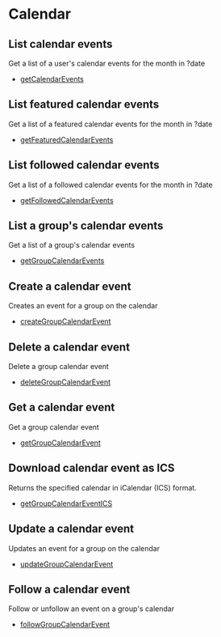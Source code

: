# Calendar

## List calendar events
Get a list of a user's calendar events for the month in ?date

* [getCalendarEvents](./getcalendarevents.md)
## List featured calendar events
Get a list of a featured calendar events for the month in ?date

* [getFeaturedCalendarEvents](./getfeaturedcalendarevents.md)
## List followed calendar events
Get a list of a followed calendar events for the month in ?date

* [getFollowedCalendarEvents](./getfollowedcalendarevents.md)
## List a group's calendar events
Get a list of a group's calendar events

* [getGroupCalendarEvents](./getgroupcalendarevents.md)
## Create a calendar event
Creates an event for a group on the calendar

* [createGroupCalendarEvent](./creategroupcalendarevent.md)
## Delete a calendar event
Delete a group calendar event

* [deleteGroupCalendarEvent](./deletegroupcalendarevent.md)
## Get a calendar event
Get a group calendar event

* [getGroupCalendarEvent](./getgroupcalendarevent.md)
## Download calendar event as ICS
Returns the specified calendar in iCalendar (ICS) format.

* [getGroupCalendarEventICS](./getgroupcalendareventics.md)
## Update a calendar event
Updates an event for a group on the calendar

* [updateGroupCalendarEvent](./updategroupcalendarevent.md)
## Follow a calendar event
Follow or unfollow an event on a group's calendar

* [followGroupCalendarEvent](./followgroupcalendarevent.md)
	